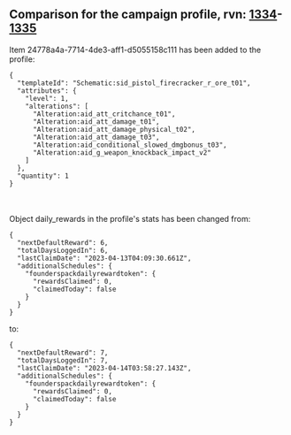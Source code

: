 ## Comparison for the campaign profile, rvn: [1334](https://github.com/PRO100KatYT/FortniteProfileRevisions/tree/main/profiles/campaign/1334%20campaign.json)-[1335](https://github.com/PRO100KatYT/FortniteProfileRevisions/tree/main/profiles/campaign/1335%20campaign.json)

Item 24778a4a-7714-4de3-aff1-d5055158c111 has been added to the profile:

```
{
  "templateId": "Schematic:sid_pistol_firecracker_r_ore_t01",
  "attributes": {
    "level": 1,
    "alterations": [
      "Alteration:aid_att_critchance_t01",
      "Alteration:aid_att_damage_t01",
      "Alteration:aid_att_damage_physical_t02",
      "Alteration:aid_att_damage_t03",
      "Alteration:aid_conditional_slowed_dmgbonus_t03",
      "Alteration:aid_g_weapon_knockback_impact_v2"
    ]
  },
  "quantity": 1
}
```

<br><br>
Object daily_rewards in the profile's stats has been changed from:

```
{
  "nextDefaultReward": 6,
  "totalDaysLoggedIn": 6,
  "lastClaimDate": "2023-04-13T04:09:30.661Z",
  "additionalSchedules": {
    "founderspackdailyrewardtoken": {
      "rewardsClaimed": 0,
      "claimedToday": false
    }
  }
}
```

to:

```
{
  "nextDefaultReward": 7,
  "totalDaysLoggedIn": 7,
  "lastClaimDate": "2023-04-14T03:58:27.143Z",
  "additionalSchedules": {
    "founderspackdailyrewardtoken": {
      "rewardsClaimed": 0,
      "claimedToday": false
    }
  }
}
```

<br><br>
